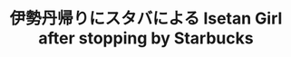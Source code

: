 ---
title: 伊勢丹帰りにスタバによる Isetan Girl after stopping by Starbucks
category: paintings
series: pop
year: 2012
image: isetangirl.jpg
size: 
materials: oil on canvas
---